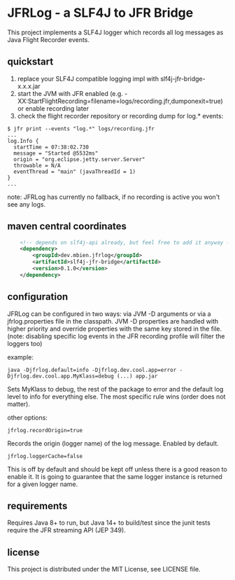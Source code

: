 # JFRLog - a SLF4J to JFR Bridge
This project implements a SLF4J logger which records all log messages as Java Flight Recorder events.


## quickstart
1. replace your SLF4J compatible logging impl with slf4j-jfr-bridge-x.x.x.jar
2. start the JVM with JFR enabled (e.g. -XX:StartFlightRecording=filename=logs/recording.jfr,dumponexit=true)
   or enable recording later
3. check the flight recorder repository or recording dump for log.* events:

```
$ jfr print --events "log.*" logs/recording.jfr
...
log.Info {
  startTime = 07:38:02.730
  message = "Started @5532ms"
  origin = "org.eclipse.jetty.server.Server"
  throwable = N/A
  eventThread = "main" (javaThreadId = 1)
}
...
```
note: JFRLog has currently no fallback, if no recording is active you won't see any logs.

## maven central coordinates
```xml
    <!-- depends on slf4j-api already, but feel free to add it anyway -->
    <dependency>
        <groupId>dev.mbien.jfrlog</groupId>
        <artifactId>slf4j-jfr-bridge</artifactId>
        <version>0.1.0</version>
    </dependency>
```

## configuration
JFRLog can be configured in two ways: via JVM -D arguments or via a jfrlog.properties
file in the classpath. JVM -D properties are handled with higher priority and override
properties with the same key stored in the file.
(note: disabling specific log events in the JFR recording profile will filter the loggers too)

example:
```
java -Djfrlog.default=info -Djfrlog.dev.cool.app=error -Djfrlog.dev.cool.app.MyKlass=debug (...) app.jar
```
Sets MyKlass to debug, the rest of the package to error and the default log level
to info for everything else. The most specific rule wins (order does not matter).


other options:
```
jfrlog.recordOrigin=true
```
Records the origin (logger name) of the log message. Enabled by default.

```
jfrlog.loggerCache=false
```
This is off by default and should be kept off unless there is a good reason to enable
it. It is going to guarantee that the same logger instance is returned for a given
logger name.


## requirements
Requires Java 8+ to run, but Java 14+ to build/test since the junit tests require the JFR
streaming API (JEP 349).

## license
This project is distributed under the MIT License, see LICENSE file.
